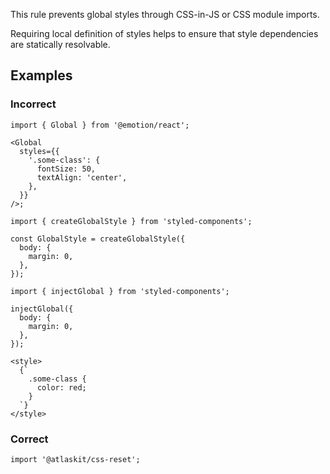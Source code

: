 This rule prevents global styles through CSS-in-JS or CSS module imports.

Requiring local definition of styles helps to ensure that style dependencies are statically resolvable.

## Examples

### Incorrect

```tsx
import { Global } from '@emotion/react';

<Global
  styles={{
    '.some-class': {
      fontSize: 50,
      textAlign: 'center',
    },
  }}
/>;
```

```tsx
import { createGlobalStyle } from 'styled-components';

const GlobalStyle = createGlobalStyle({
  body: {
    margin: 0,
  },
});
```

```tsx
import { injectGlobal } from 'styled-components';

injectGlobal({
  body: {
    margin: 0,
  },
});
```

```tsx
<style>
  {`
    .some-class {
      color: red;
    }
  `}
</style>
```

### Correct

```tsx
import '@atlaskit/css-reset';
```

